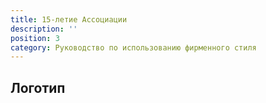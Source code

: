 ```yaml
---
title: 15-летие Ассоциации
description: ''
position: 3
category: Руководство по использованию фирменного стиля
---
```


## Логотип
